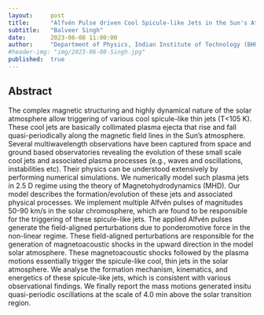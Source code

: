 ```yaml
---
layout:     post
title:      "Alfvén Pulse driven Cool Spicule-like Jets in the Sun's Atmosphere"
subtitle:   "Balveer Singh"
date:       2023-06-08 11:00:00
author:     "Department of Physics, Indian Institute of Technology (BHU), India"
#header-img: "img/2023-06-08-Singh.jpg"
published:  true
---
```


## Abstract
The complex magnetic structuring and highly dynamical nature of the solar atmosphere allow triggering of various cool spicule-like thin jets (T<105 K). These cool jets are basically collimated plasma ejecta that rise and fall quasi-periodically along the magnetic field lines in the Sun’s atmosphere. Several multiwavelength observations have been captured from space and ground based observatories revealing the evolution of these small scale cool jets and associated plasma processes (e.g., waves and oscillations, instabilities etc). Their physics can be understood extensively by performing numerical simulations. We numerically model such plasma jets in 2.5 D regime using the theory of Magnetohydrodynamics (MHD). Our model describes the formation/evolution of these jets and associated physical processes. We implement multiple Alfvén pulses of magnitudes 50-90 km/s in the solar chromosphere, which are found to be responsible for the triggering of these spicule-like jets. The applied Alfvén pulses generate the field-aligned perturbations due to ponderomotive force in the non-linear regime. These field-aligned perturbations are responsible for the generation of magnetoacoustic shocks in the upward direction in the model solar atmosphere. These magnetoacoustic shocks followed by the plasma motions essentially trigger the spicule-like cool, thin jets in the solar atmosphere. We analyse the formation mechanism, kinematics, and energetics of these spicule-like jets, which is consistent with various observational findings. We finally report the mass motions generated insitu quasi-periodic oscillations at the scale of 4.0 min above the solar transition region.
